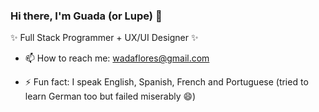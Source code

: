### Hi there, I'm Guada (or Lupe) 👋
✨ Full Stack Programmer + UX/UI Designer ✨

<!--
**wadaflores/wadaflores** is a ✨ _special_ ✨ repository because its `README.md` (this file) appears on your GitHub profile.

Here are some ideas to get you started:-->


- 📫 How to reach me: wadaflores@gmail.com
<!--  Pronouns: ...-->
- ⚡ Fun fact: I speak English, Spanish, French and Portuguese (tried to learn German too but failed miserably 😄)
